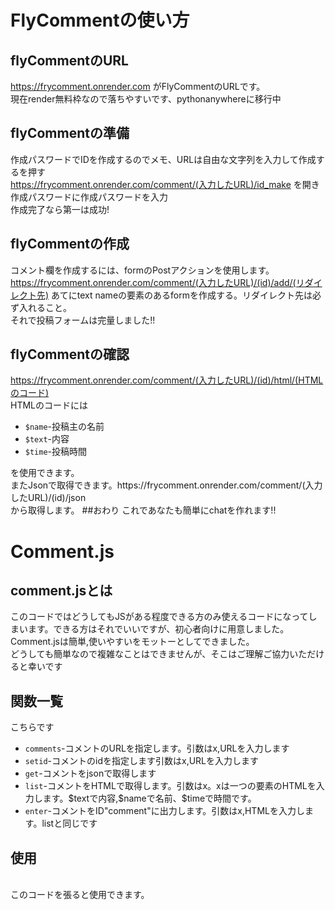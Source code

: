 # FlyCommentの使い方
## flyCommentのURL
https://frycomment.onrender.com がFlyCommentのURLです。<br>
現在render無料枠なので落ちやすいです、pythonanywhereに移行中
## flyCommentの準備
作成パスワードでIDを作成するのでメモ、URLは自由な文字列を入力して作成するを押す<br>
https://frycomment.onrender.com/comment/(入力したURL)/id_make を開き作成パスワードに作成パスワードを入力<br>
作成完了なら第一は成功!<br>
## flyCommentの作成
コメント欄を作成するには、formのPostアクションを使用します。<br>
https://frycomment.onrender.com/comment/(入力したURL)/(id)/add/(リダイレクト先) あてにtext nameの要素のあるformを作成する。リダイレクト先は必ず入れること。<br>
それで投稿フォームは完量しました!!<br>
## flyCommentの確認
https://frycomment.onrender.com/comment/(入力したURL)/(id)/html/(HTMLのコード)<br>
HTMLのコードには<br>
<ul>
  <li><code>$name</code>-投稿主の名前</li>
  <li><code>$text</code>-内容</li>
  <li><code>$time</code>-投稿時間</li>
</ul>
を使用できます。<br>またJsonで取得できます。https://frycomment.onrender.com/comment/(入力したURL)/(id)/json<br>
から取得します。
##おわり
これであなたも簡単にchatを作れます!!

# Comment.js
## comment.jsとは
このコードではどうしてもJSがある程度できる方のみ使えるコードになってしまいます。できる方はそれでいいですが、初心者向けに用意しました。<br>
Comment.jsは簡単,使いやすいをモットーとしてできました。<br>
どうしても簡単なので複雑なことはできませんが、そこはご理解ご協力いただけると幸いです
## 関数一覧
こちらです
<ul>
  <li><code>comments</code>-コメントのURLを指定します。引数はx,URLを入力します</li>
  <li><code>setid</code>-コメントのidを指定します引数はx,URLを入力します</li>
  <li><code>get</code>-コメントをjsonで取得します</li>
  <li><code>list</code>-コメントをHTMLで取得します。引数はx。xは一つの要素のHTMLを入力します。$textで内容,$nameで名前、$timeで時間です。</li>
  <li><code>enter</code>-コメントをID"comment"に出力します。引数はx,HTMLを入力します。listと同じです</li>
</ul>

## 使用
<code><script src="https://kannbo.github.io/fryComment/comment.js"></script></code><br>
このコードを張ると使用できます。<br><code><script>
console.log(document.getElementById("comment").innerHTML)
comment.comments("dsds")
comment.setid("dsds")
comment.enter("$name:$text<br>")
</script></code>
<!--<style>
  code{
    display:block;
  }
</style>-->
